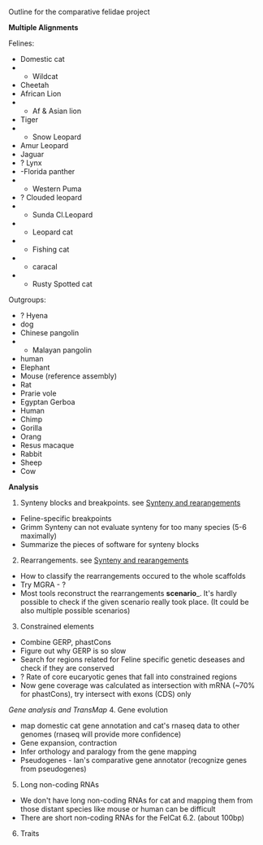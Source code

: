Outline for the comparative felidae project

**Multiple Alignments**

Felines:

* Domestic cat
* - Wildcat
* Cheetah
* African Lion
* - Af & Asian lion
* Tiger
* - Snow Leopard
* Amur Leopard
* Jaguar
* ? Lynx
* -Florida panther  
* - Western Puma
* ? Clouded leopard
* - Sunda Cl.Leopard 
* - Leopard cat
* - Fishing cat
* - caracal
* - Rusty Spotted cat
 
Outgroups:

* ? Hyena
* dog
* Chinese pangolin
* - Malayan pangolin
* human
* Elephant
* Mouse (reference assembly)
* Rat
* Prarie vole 
* Egyptan Gerboa
* Human
* Chimp 
* Gorilla
* Orang
* Resus macaque
* Rabbit
* Sheep
* Cow

**Analysis**

1. Synteny blocks and breakpoints. see [Synteny and rearangements](synteny.md)
 * Feline-specific breakpoints
 * Grimm Synteny can not evaluate synteny for too many species (5-6 maximally)
 * Summarize the pieces of software for synteny blocks
 
2. Rearrangements. see [Synteny and rearangements](synteny.md)
 * How to classify the rearrangements occured to the whole scaffolds
 * Try MGRA - ?
 * Most tools reconstruct the rearrangements __scenario___. It's hardly possible to check if the given scenario really took place. (It could be also multiple possible scenarios)
 
3. Constrained elements
 * Combine GERP, phastCons
 * Figure out why GERP is so slow
 * Search for regions related for Feline specific genetic deseases and check if they are conserved
 * ? Rate of core eucaryotic genes that fall into constrained regions
 * Now gene coverage was calculated as intersection with mRNA (~70% for phastCons), try intersect with exons (CDS) only

*Gene analysis and TransMap* 
4. Gene evolution
* map domestic cat gene annotation and cat's rnaseq data to other genomes
 (rnaseq will provide more confidence)
* Gene expansion, contraction
* Infer orthology and paralogy from the gene mapping
* Pseudogenes - Ian's comparative gene annotator (recognize genes from pseudogenes)

5. Long non-coding RNAs 
 * We don't have long non-coding RNAs for cat and mapping them from those distant species like mouse or human can be difficult
 * There are short non-coding RNAs for the FelCat 6.2. (about 100bp)

6. Traits
